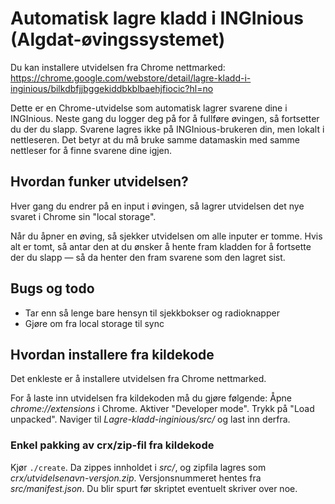 # Automatisk lagre kladd i INGInious (Algdat-øvingssystemet)

Du kan installere utvidelsen fra Chrome nettmarked: https://chrome.google.com/webstore/detail/lagre-kladd-i-inginious/bilkdbfjjbggekiddbkblbaehjfiocic?hl=no

Dette er en Chrome-utvidelse som automatisk lagrer svarene dine i INGInious. Neste gang du logger deg på for å fullføre øvingen, så fortsetter du der du slapp. Svarene lagres ikke på INGInious-brukeren din, men lokalt i nettleseren. Det betyr at du må bruke samme datamaskin med samme nettleser for å finne svarene dine igjen.

## Hvordan funker utvidelsen?

Hver gang du endrer på en input i øvingen, så lagrer utvidelsen det nye svaret i Chrome sin "local storage".

Når du åpner en øving, så sjekker utvidelsen om alle inputer er tomme. Hvis alt er tomt, så antar den at du ønsker å hente fram kladden for å fortsette der du slapp &mdash; så da henter den fram svarene som den lagret sist.

## Bugs og todo

* Tar enn så lenge bare hensyn til sjekkbokser og radioknapper
* Gjøre om fra local storage til sync

## Hvordan installere fra kildekode

Det enkleste er å installere utvidelsen fra Chrome nettmarked.

For å laste inn utvidelsen fra kildekoden må du gjøre følgende: Åpne *chrome://extensions* i Chrome. Aktiver "Developer mode". Trykk på "Load unpacked". Naviger til *Lagre-kladd-inginious/src/* og last inn derfra.

### Enkel pakking av crx/zip-fil fra kildekode

Kjør `./create`. Da zippes innholdet i *src/*, og zipfila lagres som *crx/utvidelsenavn-versjon.zip*. Versjonsnummeret hentes fra *src/manifest.json*. Du blir spurt før skriptet eventuelt skriver over noe.
